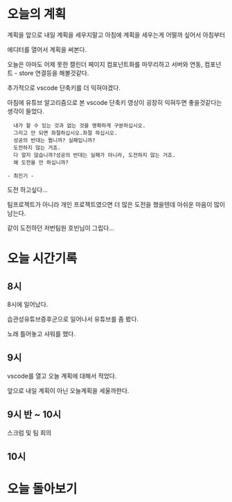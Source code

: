 # 오늘의 계획

계획을 앞으로 내일 계획을 세우지말고 아침에 계획을 세우는게 어떨까 싶어서 아침부터

에디터를 열어서 계획을 써본다.

오늘은 아마도 어제 못한 캘린더 페이지 컴포넌트화를 마무리하고 서버와 연동, 컴포넌트 - store 연결등을 해볼것같다.

추가적으로 vscode 단축키를 더 익혀야겠다.

아침에 유튜브 알고리즘으로 본 vscode 단축키 영상이 굉장히 익혀두면 좋을것같다는 생각이 들었다.

```
  내가 할 수 있는 것과 없는 것을 명확하게 구분하십시오.
  그리고 안 되면 좌절하십시오.좌절 하십시오.
  성공의 반대는 뭡니까? 실패입니까?
  도전하지 않는 거죠.
  다 알지 않습니까?성공의 반대는 실패가 아니라, 도전하지 않는 거죠.
  왜 도전을 안 하십니까?

- 최진기 -
```

도전 하고싶다...

팀프로젝트가 아니라 개인 프로젝트였으면 더 많은 도전을 했을텐데 아쉬운 마음이 많이 남는다.

같이 도전하던 저번팀원 호빈님이 그립다...

# 오늘 시간기록

## 8시

8시에 일어났다.

습관성유튜브증후군으로 일어나서 유튜브를 좀 봤다.

노래 틀어놓고 샤워를 했다.

## 9시

vscode를 열고 오늘 계획에 대해서 적었다.

앞으로 내일 계획이 아닌 오늘계획을 세울까한다.

## 9시 반 ~ 10시

스크럼 및 팀 회의

## 10시

# 오늘 돌아보기
